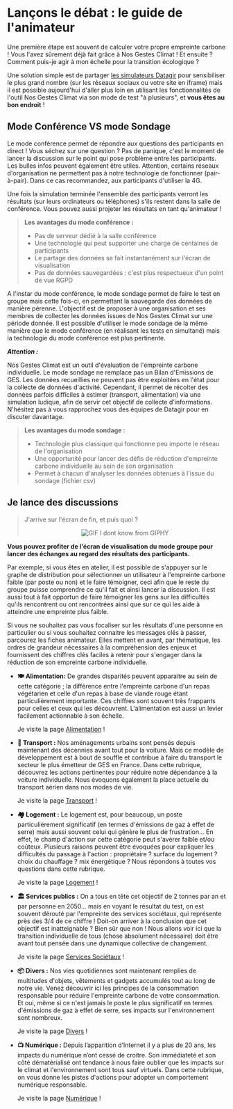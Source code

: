 # Lançons le débat : le guide de l'animateur

Une première étape est souvent de calculer votre propre empreinte carbone ! Vous l'avez sûrement déjà fait grâce à Nos Gestes Climat ! Et ensuite ? Comment puis-je agir à mon échelle pour la transition écologique ?

Une solution simple est de partager [les simulateurs Datagir](https://datagir.ademe.fr) pour sensibiliser le plus grand nombre (sur les réseaux sociaux ou votre site en iframe) mais il est possible aujourd'hui d'aller plus loin en utilisant les fonctionnalités de l'outil Nos Gestes Climat via son mode de test "à plusieurs", et **vous êtes au bon endroit** !

## Mode Conférence VS mode Sondage

Le mode conférence permet de répondre aux questions des participants en direct ! Vous séchez sur une question ? Pas de panique, c'est le moment de lancer la discussion sur le point qui pose problème entre les participants. Les bulles infos peuvent également être utiles. Attention, certains réseaux d'organisation ne permettent pas à notre technologie de fonctionner (pair-à-pair). Dans ce cas recommandez, aux participants d'utiliser la 4G.

Une fois la simulation terminée l'ensemble des participants verront les résultats (sur leurs ordinateurs ou téléphones) s'ils restent dans la salle de conférence. Vous pouvez aussi projeter les résultats en tant qu'animateur !

> **Les avantages du mode conférence :**
>
> - Pas de serveur dédié à la salle conférence
> - Une technologie qui peut supporter une charge de centaines de participants
> - Le partage des données se fait instantanément sur l'écran de visualisation
> - Pas de données sauvegardées : c'est plus respectueux d'un point de vue RGPD

A l'instar du mode conférence, le mode sondage permet de faire le test en groupe mais cette fois-ci, en permettant la sauvegarde des données de manière pérenne. L'objectif est de proposer à une organisation et ses membres de collecter les données issues de Nos Gestes Climat sur une période donnée. Il est possible d'utiliser le mode sondage de la même manière que le mode conférence (en réalisant les tests en simultané) mais la technologie du mode conférence est plus pertinente.

**_Attention :_**

Nos Gestes Climat est un outil d'évaluation de l'empreinte carbone individuelle. Le mode sondage ne remplace pas un Bilan d'Emissions de GES. Les données recueillies ne peuvent pas être exploitées en l'état pour la collecte de données d'activité. Cependant, il permet de récolter des données parfois difficiles à estimer (transport, alimentation) via une simulation ludique, afin de servir cet objectif de collecte d'informations. N'hésitez pas à vous rapprochez vous des équipes de Datagir pour en discuter davantage.

> **Les avantages du mode sondage :**
>
> - Technologie plus classique qui fonctionne peu importe le réseau de l'organisation
> - Une opportunité pour lancer des défis de réduction d'empreinte carbone individuelle au sein de son organisation
> - Permet à chacun d'analyser les données obtenues à l'issue du sondage (fichier csv)

## Je lance des discussions

> J'arrive sur l'écran de fin, et puis quoi ?
>
> <p align="center">
>  <img alt="GIF I dont know from GIPHY" src="https://media.giphy.com/media/9RuXRqY2d1gKk/giphy.gif" />
> </p>

**Vous pouvez profiter de l'écran de visualisation du mode groupe pour lancer des échanges au regard des résultats des participants.**

Par exemple, si vous êtes en atelier, il est possible de s'appuyer sur le graphe de distribution pour sélectionner un utilisateur à l'empreinte carbone faible (par poste ou non) et le faire témoigner, ceci afin que le reste du groupe puisse comprendre ce qu'il fait et ainsi lancer la discussion. Il est aussi tout à fait opportun de faire témoigner les gens sur les difficultés qu'ils rencontrent ou ont rencontrées ainsi que sur ce qui les aide à atteindre une empreinte plus faible.

Si vous ne souhaitez pas vous focaliser sur les résultats d'une personne en particulier ou si vous souhaitez connaitre les messages clés à passer, parcourez les fiches animateur. Elles mettent en avant, par thématique, les ordres de grandeur nécessaires à la compréhension des enjeux et fournissent des chiffres clés faciles à retenir pour s'engager dans la réduction de son empreinte carbone individuelle.

- **🍽 Alimentation:** De grandes disparités peuvent apparaitre au sein de cette catégorie ; la différence entre l'empreinte carbone d'un repas végétarien et celle d'un repas à base de viande rouge étant particulièrement importante. Ces chiffres sont souvent très frappants pour celles et ceux qui les découvrent. L'alimentation est aussi un levier facilement actionnable à son échelle.

  Je visite la page [Alimentation](./alimentation) !

- **🚦 Transport :** Nos aménagements urbains sont pensés depuis maintenant des décennies avant tout pour la voiture. Mais ce modèle de développement est à bout de souffle et contribue à faire du transport le secteur le plus émetteur de GES en France. Dans cette rubrique, découvrez les actions pertinentes pour réduire notre dépendance à la voiture individuelle. Nous évoquons également la place actuelle du transport aérien dans nos modes de vie.

  Je visite la page [Transport](./transport) !

- **🏘 Logement :** Le logement est, pour beaucoup, un poste particulièrement significatif (en termes d'émissions de gaz à effet de serre) mais aussi souvent celui qui génère le plus de frustration... En effet, le champ d'action sur cette catégorie peut s'avérer faible et/ou coûteux. Plusieurs raisons peuvent être évoquées pour expliquer les difficultés du passage à l'action : propriétaire ? surface du logement ? choix du chauffage ? mix énergétique ? Nous répondons à toutes vos questions dans cette rubrique.

  Je visite la page [Logement](./logement) !

- **🏛️ Services publics :** On a tous en tête cet objectif de 2 tonnes par an et par personne en 2050... mais en voyant le résultat du test, on est souvent dérouté par l'empreinte des services sociétaux, qui représente près des 3/4 de ce chiffre ! Doit-on arriver à la conclusion que cet objectif est inatteignable ? Bien sûr que non ! Nous allons voir ici que la transition individuelle de tous (chose absolument nécessaire) doit être avant tout pensée dans une dynamique collective de changement.

  Je visite la page [Services Sociétaux](./services-sociétaux) !

- **📦 Divers :** Nos vies quotidiennes sont maintenant remplies de multitudes d'objets, vêtements et gadgets accumulés tout au long de notre vie. Venez découvrir ici les principes de la consommation responsable pour réduire l'empreinte carbone de votre consommation. Et oui, même si ce n'est jamais le poste le plus significatif en termes d'émissions de gaz à effet de serre, ses impacts sur l'environnement sont nombreux.

  Je visite la page [Divers](./divers) !

- **📺 Numérique :** Depuis l’apparition d’Internet il y a plus de 20 ans, les impacts du numérique n’ont cessé de croitre. Son immédiateté et son côté dématérialisé ont tendance à nous faire oublier que les impacts sur le climat et l'environnement sont tous sauf virtuels. Dans cette rubrique, on vous donne les pistes d'actions pour adopter un comportement numérique responsable.

  Je visite la page [Numérique](./numérique) !
